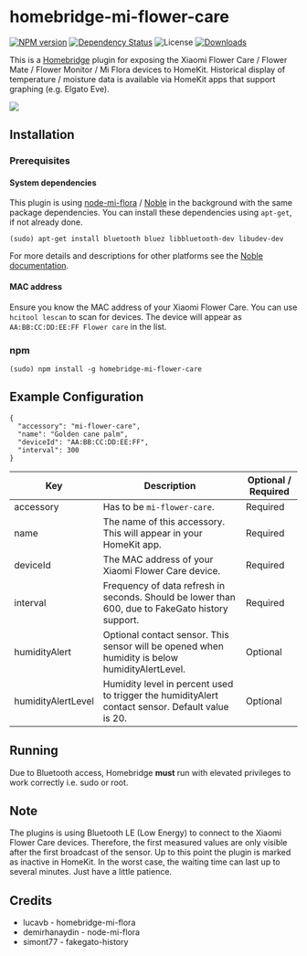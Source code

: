# homebridge-mi-flower-care


[![NPM version](https://badge.fury.io/js/homebridge-mi-flower-care.svg)](https://npmjs.org/package/homebridge-mi-flower-care)
[![Dependency Status](https://david-dm.org/honkmaster/homebridge-mi-flower-care.svg)](https://david-dm.org/honkmaster/homebridge-mi-flower-care) 
![License](https://img.shields.io/badge/license-ISC-lightgrey.svg)
[![Downloads](https://img.shields.io/npm/dm/homebridge-mi-flower-care.svg)](https://npmjs.org/package/homebridge-mi-flower-care)

This is a [Homebridge](https://github.com/nfarina/homebridge) plugin for exposing the Xiaomi Flower Care / Flower Mate / Flower Monitor / Mi Flora devices to HomeKit. Historical display of temperature / moisture data is available via HomeKit apps that support graphing (e.g. Elgato Eve).

<img src=https://raw.githubusercontent.com/honkmaster/homebridge-mi-flower-care/master/images/flower_care.jpg />


## Installation

### Prerequisites

#### System dependencies

This plugin is using [node-mi-flora](https://github.com/demirhanaydin/node-mi-flora) / [Noble](https://github.com/noble/noble) in the background with the same package dependencies. You can install these dependencies using `apt-get`, if not already done.

```
(sudo) apt-get install bluetooth bluez libbluetooth-dev libudev-dev
```

For more details and descriptions for other platforms see the [Noble documentation](https://github.com/noble/noble#readme).

#### MAC address

Ensure you know the MAC address of your Xiaomi Flower Care. You can use `hcitool lescan` to scan for devices. The device will appear as `AA:BB:CC:DD:EE:FF Flower care` in the list.

### npm

```
(sudo) npm install -g homebridge-mi-flower-care
```

## Example Configuration

```
{
  "accessory": "mi-flower-care",
  "name": "Golden cane palm",
  "deviceId": "AA:BB:CC:DD:EE:FF",
  "interval": 300
}
``` 

| Key           | Description | Optional / Required |
|---------------|-------------|---------------------|
| accessory     | Has to be `mi-flower-care`. | Required |
| name          | The name of this accessory. This will appear in your HomeKit app. | Required |
| deviceId      | The MAC address of your Xiaomi Flower Care device. | Required |
| interval      | Frequency of data refresh in seconds. Should be lower than 600, due to FakeGato history support. | Required |
| humidityAlert | Optional contact sensor. This sensor will be opened when humidity is below humidityAlertLevel. | Optional | 
| humidityAlertLevel | Humidity level in percent used to trigger the humidityAlert contact sensor. Default value is 20. | Optional |


## Running

Due to Bluetooth access, Homebridge **must** run with elevated privileges to work correctly i.e. sudo or root.

## Note

The plugins is using Bluetooth LE (Low Energy) to connect to the Xiaomi Flower Care devices. Therefore, the first measured values are only visible after the first broadcast of the sensor. Up to this point the plugin is marked as inactive in HomeKit. In the worst case, the waiting time can last up to several minutes. Just have a little patience.

## Credits

* lucavb - homebridge-mi-flora
* demirhanaydin - node-mi-flora
* simont77 - fakegato-history
